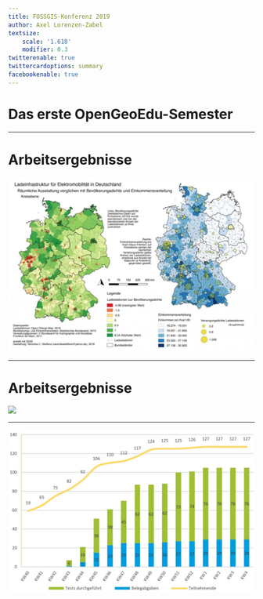 ```yaml
---
title: FOSSGIS-Konferenz 2019
author: Axel Lorenzen-Zabel
textsize:
    scale: '1.618'
    modifier: 0.3
twitterenable: true
twittercardoptions: summary
facebookenable: true
---
```


# Das erste OpenGeoEdu-Semester

---

# Arbeitsergebnisse

![](ws18_stffns.jpg)

---

# Arbeitsergebnisse

![](dbfz.jpg)

---

![](ws2018.jpg)